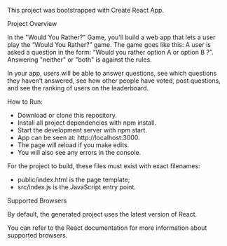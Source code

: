This project was bootstrapped with Create React App.

Project Overview

In the "Would You Rather?" Game, you'll build a web app that lets a user play the “Would You Rather?” game. The game goes like this: A user is asked a question in the form: “Would you rather option A or option B ?”. Answering "neither" or "both" is against the rules.

In your app, users will be able to answer questions, see which questions they haven’t answered, see how other people have voted, post questions, and see the ranking of users on the leaderboard.

How to Run:

- Download or clone this repository.
- Install all project dependencies with npm install.
- Start the development server with npm start.
- App can be seen at: http://localhost:3000.
- The page will reload if you make edits.
- You will also see any errors in the console.

For the project to build, these files must exist with exact filenames:

- public/index.html is the page template;
- src/index.js is the JavaScript entry point.

Supported Browsers

By default, the generated project uses the latest version of React.

You can refer to the React documentation for more information about supported browsers.
